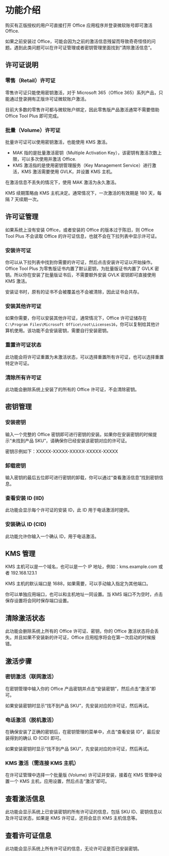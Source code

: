 # 功能介绍

购买有正版授权的用户可直接打开 Office 应用程序并登录微软账号即可激活 Office.

如果之前安装过 Office，可能会因为之前的激活信息残留而导致奇奇怪怪的问题。遇到此类问题可以在许可证管理或者密钥管理里面找到“清除激活信息”。

## 许可证说明

### 零售（Retail）许可证

零售许可证只能使用密钥激活，对于 Microsoft 365（Office 365）系列产品，只能通过登录拥有正版许可证微软账户激活。

目前大多数的零售许可都与微软账户绑定，因此零售版产品激活通常不需要借助 Office Tool Plus 即可完成。

### 批量（Volume）许可证

批量许可证可以使用密钥激活，也能使用 KMS 激活。

- MAK 指的是批量激活密钥（Multiple Activation Key），该密钥有激活次数上限，可以多次使用并激活 Office.
- KMS 激活指的是使用密钥管理服务（Key Management Service）进行激活，KMS 激活需要使用 GVLK，并设置 KMS 主机。

在激活信息不丢失的情况下，使用 MAK 激活为永久激活。

KMS 续期策略由 KMS 主机决定。通常情况下，一次激活的有效期是 180 天，每隔 7 天续期一次。

## 许可证管理

如果系统上没有安装 Office，或者安装的 Office 的版本过于陈旧，则 Office Tool Plus 不会读取 Office 的许可证信息，也就不会在下拉列表中显示许可证。

### 安装许可证

你可以从下拉列表中找到你需要的许可证，然后点击安装许可证以开始操作。Office Tool Plus 为零售版证书内置了默认密钥，为批量版证书内置了 GVLK 密钥。所以你在安装了批量版证书后，不需要额外安装 GVLK 密钥即可直接使用 KMS 激活。

安装证书时，原有的证书不会被覆盖也不会被清除，因此证书会共存。

### 安装其他许可证

如果你需要，你可以安装其他许可证，通常情况下，Office 许可证储存在 `C:\Program Files\Microsoft Office\root\Licenses16`，你可以复制给其他计算机使用。该功能不会安装密钥，需要自行安装密钥。

### 重置许可证状态

此功能会将许可证重置为未激活状态，可以选择重置所有许可证，也可以选择重置特定许可证。

### 清除所有许可证

此功能会删除系统上安装了的所有的 Office 许可证，不会清除密钥。

## 密钥管理

### 安装密钥

输入一个完整的 Office 密钥即可进行密钥的安装。如果你在安装密钥的时候提示“未找到产品 SKU”，请确保你已经安装该密钥对应的许可证。

密钥示例如下：XXXXX-XXXXX-XXXXX-XXXXX-XXXXX

### 卸载密钥

输入密钥的最后五位即可进行密钥的卸载，你可以通过“查看激活信息”找到密钥信息。

### 查看安装 ID (IID)

此功能会显示每个许可证的安装 ID，此 ID 用于电话激活时提供。

### 安装确认 ID (CID)

此功能允许你输入一个确认 ID，用于电话激活。

## KMS 管理

KMS 主机可以是一个域名，也可以是一个 IP 地址，例如：kms.example.com 或者 192.168.123.1

KMS 主机的默认端口是 1688，如果需要，可以手动输入指定为其他端口。

你可以单独应用端口，也可以和主机地址一同设置。当 KMS 端口不为空时，点击保存设置将会同时保存端口设置。

## 清除激活状态

此功能会删除系统上所有的 Office 许可证、密钥，你的 Office 激活状态将会丢失。并且如果不安装新的许可证，Office 应用程序将会在第一次启动的时候报错。

## 激活步骤

### 密钥激活（联网激活）

在密钥管理中输入你的 Office 产品密钥并点击“安装密钥”，然后点击“激活”即可。

如果安装密钥时显示“找不到产品 SKU”，先安装对应的许可证，然后再试。

### 电话激活（脱机激活）

在确保安装了正确的密钥后，在密钥管理的菜单中，点击“查看安装 ID”，最后安装得到的确认 ID (CID) 即可。

如果安装密钥时显示“找不到产品 SKU”，先安装对应的许可证，然后再试。

### KMS 激活（需连接 KMS 主机）

在许可证管理中选择一个批量版 (Volume) 许可证并安装，接着在 KMS 管理中设置一个 KMS 主机，应用设置，然后点击“激活”即可。

## 查看激活信息

此功能会显示系统上已安装密钥的所有许可证的信息，包括 SKU ID、密钥信息以及许可证状态，如果是 KMS 许可证，还将会显示 KMS 主机信息等。

## 查看许可证信息

此功能会显示系统上所有许可证的信息，无论许可证是否已安装密钥。
